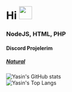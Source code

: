 <h1>Hi <img src="https://media.tenor.com/images/27409f6f9535c3aa8cb650efc319c19a/tenor.gif" height="35px"></h1>

<h3> NodeJS, HTML, PHP</h3>
<h4> Discord Projelerim</h4>
<h5> <a href="https://music-natural.cf">Natural</a></h5>


![Yasin's GitHub stats](https://github-readme-stats.vercel.app/api?username=savior210&show_icons=true&theme=dark)<br>
![Yasin's Top Langs](https://github-readme-stats.vercel.app/api/top-langs/?username=savior210&langs_count=8)


